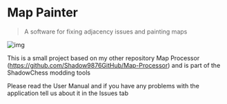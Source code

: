 # Map Painter
> A software for fixing adjacency issues and painting maps

![img](https://github.com/Shadow9876GitHub/Map-Painter/assets/125653767/7e14e3c7-33a6-4f13-89b3-47ae00d63525)

This is a small project based on my other repository Map Processor (https://github.com/Shadow9876GitHub/Map-Processor) and is part of the ShadowChess modding tools

Please read the User Manual and if you have any problems with the application tell us about it in the Issues tab
